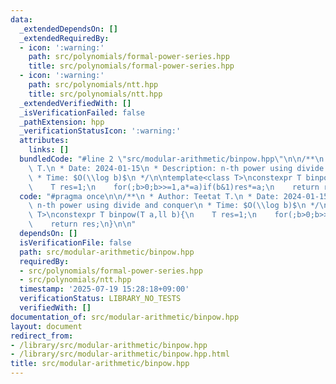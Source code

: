 ```yaml
---
data:
  _extendedDependsOn: []
  _extendedRequiredBy:
  - icon: ':warning:'
    path: src/polynomials/formal-power-series.hpp
    title: src/polynomials/formal-power-series.hpp
  - icon: ':warning:'
    path: src/polynomials/ntt.hpp
    title: src/polynomials/ntt.hpp
  _extendedVerifiedWith: []
  _isVerificationFailed: false
  _pathExtension: hpp
  _verificationStatusIcon: ':warning:'
  attributes:
    links: []
  bundledCode: "#line 2 \"src/modular-arithmetic/binpow.hpp\"\n\n/**\n * Author: Teetat\
    \ T.\n * Date: 2024-01-15\n * Description: n-th power using divide and conquer\n\
    \ * Time: $O(\\log b)$\n */\n\ntemplate<class T>\nconstexpr T binpow(T a,ll b){\n\
    \    T res=1;\n    for(;b>0;b>>=1,a*=a)if(b&1)res*=a;\n    return res;\n}\n\n"
  code: "#pragma once\n\n/**\n * Author: Teetat T.\n * Date: 2024-01-15\n * Description:\
    \ n-th power using divide and conquer\n * Time: $O(\\log b)$\n */\n\ntemplate<class\
    \ T>\nconstexpr T binpow(T a,ll b){\n    T res=1;\n    for(;b>0;b>>=1,a*=a)if(b&1)res*=a;\n\
    \    return res;\n}\n\n"
  dependsOn: []
  isVerificationFile: false
  path: src/modular-arithmetic/binpow.hpp
  requiredBy:
  - src/polynomials/formal-power-series.hpp
  - src/polynomials/ntt.hpp
  timestamp: '2025-07-19 15:28:18+09:00'
  verificationStatus: LIBRARY_NO_TESTS
  verifiedWith: []
documentation_of: src/modular-arithmetic/binpow.hpp
layout: document
redirect_from:
- /library/src/modular-arithmetic/binpow.hpp
- /library/src/modular-arithmetic/binpow.hpp.html
title: src/modular-arithmetic/binpow.hpp
---
```

